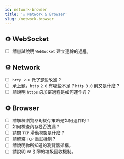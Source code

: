 ```yaml
---
id: network-browser
title: '☕ Network & Browser'
slug: /network-browser
---
```


## ⚙️ WebSocket

- [ ] 請嘗試說明 `WebSocket` 建立連線的過程。

## ⚙️ Network

- [ ] `http 2.0` 做了那些改進 ?
- [ ] 承上題，`http 2.0` 有哪些不足 ? `http 3.0` 則又是什麼 ?
- [ ] 請說明 `https` 的加密過程是如何運作的 ?

## ⚙️ Browser

- [ ] 請解釋瀏覽器的緩存策略是如何運作的 ?
- [ ] 如何檢查內存是否洩漏 ?
- [ ] 請問 `TCP` 滑動視窗是什麼 ?
- [ ] 請解釋 `TCP` 重試機制 ?
- [ ] 請說明你所知道的瀏覽器架構。
- [ ] 請說明 `V8` 引擎的垃圾回收機制。
